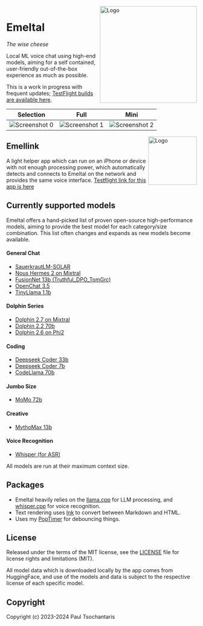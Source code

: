 <img src="https://ptsochantaris.github.io/trailer/EmeltalLogo.webp" alt="Logo" width=256 align="right">

Emeltal
====

_The wise cheese_

Local ML voice chat using high-end models, aiming for a self contained, user-friendly out-of-the-box experience as much as possible.

This is a work in progress with frequent updates; [TestFlight builds are available here](https://testflight.apple.com/join/NTIomxyk).

|Selection|Full|Mini|
|---------|----|----|
|<img src="https://ptsochantaris.github.io/trailer/EmeltalScreenshot0.png" alt="Screenshot 0">|<img src="https://ptsochantaris.github.io/trailer/EmeltalScreenshot1.png" alt="Screenshot 1">|<img src="https://ptsochantaris.github.io/trailer/EmeltalScreenshot2.png" alt="Screenshot 2">|

<img src="https://ptsochantaris.github.io/trailer/EmellinkScreenshot.webp" alt="Logo" width=128 align="right">

## Emellink

A light helper app which can run on an iPhone or device with not enough processing power, which automatically detects and connects to Emeltal on the network and provides the same voice interface. [Testflight link for this app is here](https://testflight.apple.com/join/s0EYVO5P)

## Currently supported models

Emeltal offers a hand-picked list of proven open-source high-performance models, aiming to provide the best model for each category/size combination. This list often changes and expands as new models become available.

#### General Chat
- [SauerkrautLM-SOLAR](https://huggingface.co/VAGOsolutions/SauerkrautLM-SOLAR-Instruct)
- [Nous Hermes 2 on Mixtral](https://huggingface.co/NousResearch/Nous-Hermes-2-Mixtral-8x7B-DPO)
- [FusionNet 13b (Truthful_DPO_TomGrc)](https://huggingface.co/yunconglong/Truthful_DPO_TomGrc_FusionNet_7Bx2_MoE_13B)
- [OpenChat 3.5](https://huggingface.co/openchat/openchat-3.5-0106)
- [TinyLlama 1.1b](https://huggingface.co/TinyLlama/TinyLlama-1.1B-Chat-v1.0)

#### Dolphin Series
- [Dolphin 2.7 on Mixtral](https://huggingface.co/cognitivecomputations/dolphin-2.7-mixtral-8x7b)
- [Dolphin 2.2 70b](https://huggingface.co/cognitivecomputations/dolphin-2.2-70b)
- [Dolphin 2.6 on Phi2](https://huggingface.co/cognitivecomputations/dolphin-2_6-phi-2)

#### Coding
- [Deepseek Coder 33b](https://huggingface.co/deepseek-ai/deepseek-coder-33b-instruct)
- [Deepseek Coder 7b](https://huggingface.co/deepseek-ai/deepseek-coder-7b-instruct-v1.5)
- [CodeLlama 70b](https://huggingface.co/codellama/CodeLlama-70b-Instruct-hf)

#### Jumbo Size
- [MoMo 72b](https://huggingface.co/moreh/MoMo-72B-lora-1.8.7-DPO)

#### Creative
- [MythoMax 13b](https://huggingface.co/Gryphe/MythoMax-L2-13b)

#### Voice Recognition
- [Whisper (for ASR)](https://huggingface.co/ggerganov/whisper.cpp)

All models are run at their maximum context size.

## Packages

- Emeltal heavily relies on the [llama.cpp](https://github.com/ggerganov/llama.cpp) for LLM processing, and [whisper.cpp](https://github.com/ggerganov/whisper.cpp) for voice recognition.
- Text rendering uses [Ink](https://github.com/JohnSundell/Ink) to convert between Markdown and HTML.
- Uses my [PopTimer](https://github.com/ptsochantaris/pop-timer) for debouncing things.

## License

Released under the terms of the MIT license, see the [LICENSE](LICENSE.txt) file for license rights and limitations (MIT).

All model data which is downloaded locally by the app comes from HuggingFace, and use of the models and data is subject to the respective license of each specific model.

## Copyright

Copyright (c) 2023-2024 Paul Tsochantaris
